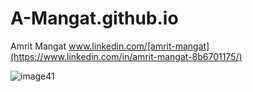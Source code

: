 # A-Mangat.github.io
Amrit Mangat
www.linkedin.com/[amrit-mangat](https://www.linkedin.com/in/amrit-mangat-8b6701175/)

![image41](https://github.com/user-attachments/assets/0e7617e7-6196-4884-b819-5aec6848b47a)

